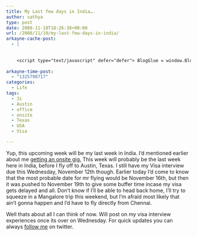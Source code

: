 ```yaml
---
title: My Last few days in India….
author: sathya
type: post
date: 2008-11-10T18:26:38+00:00
url: /2008/11/10/my-last-few-days-in-india/
arkayne-cache-post:
  - |
    
    
    <script type="text/javascript" defer="defer"> BlogGlue = window.BlogGlue || window.Arkayne || {}; BlogGlue.baseurl = 'http://www.blogglue.com'; BlogGlue.go = function(e, a, cid, gid) { var id = a.getAttribute('id'); var orig = a.getAttribute('href'); var target = a.getAttribute('target'); var redir = [BlogGlue.baseurl, 'link', cid, gid, ''].join('/'); redir += '?ts=' + Math.random(); redir += '&amp;url=' + escape(a.href); a.setAttribute('href', redir); setTimeout('BlogGlue.restore("' + id + '", "' + orig + '")', 0); return true; }; BlogGlue.restore = function(id, orig) { var a = document.getElementById(id); if (a) a.setAttribute('href', orig); }; </script> <div class="blogglue_plugin" style="display:block;margin:5px 0px 20px 0px;"> <h3 class="blogglue-header blogglue-inner"> More From sathyabhat </h3> <ul class="blogglue-links blogglue-inner"> <li id="blogglue-inner-1"><a href="http://sathyabh.at/2008/09/21/onsite-opportunity-beckons/?utm_source=BlogGlue_network&amp;utm_medium=BlogGlue_Plugin" id="blogglue-2942168" target="_parent" onclick="return BlogGlue.go(event, this, 2942160, 2942168);" title="Onsite opportunity beckons » My World">Onsite opportunity beckons » My World</a></li> <li id="blogglue-inner-2"><a href="http://sathyabh.at/2009/09/29/back-in-india/?utm_source=BlogGlue_network&amp;utm_medium=BlogGlue_Plugin" id="blogglue-2942131" target="_parent" onclick="return BlogGlue.go(event, this, 2942160, 2942131);" title="Back In India » My World">Back In India » My World</a></li> <li id="blogglue-inner-3"><a href="http://sathyabh.at/2008/01/12/6-months/?utm_source=BlogGlue_network&amp;utm_medium=BlogGlue_Plugin" id="blogglue-2953694" target="_parent" onclick="return BlogGlue.go(event, this, 2942160, 2953694);" title="6 Months… » My World">6 Months… » My World</a></li> </ul> <div class="blogglue-footer" style="margin:10px 0px;display:block !important"> <a href="http://www.blogglue.com/12928-ab7e24be6f12e678fc1a468df18f3f3f/?utm_source=BlogGlue%20Plugin&amp;utm_medium=Recommend&amp;utm_campaign=Plugin&amp;coupon=SATHYABHAT&amp;blogglue_page=2942160" target="_blank" style="text-decoration:none !important;"> <img src="http://www.gravatar.com/avatar.php?default=%2F%2Fs3.amazonaws.com%2Farkayne-media%2Fimg%2Fprofile%2Fdefault_sm.png&amp;size=24&amp;gravatar_id=1375f202e61682cc4963295f4b0430dc" width="24" height="24" border="0" alt="Blog Margeting Related Posts Plugin For sathyabhat" style="display:inline;margin: 0 5px 0 10px; border:1px solid #AAA; width: 24px !important; height: 24px; !important;"/><span style="position:relative;top:-8px;font-family:'Trebuchet MS'; font-size: 0.8em;">Ask <strong>sathyabhat</strong> To Recommend Your Posts</span> </a> <img class="blogglue-hit" style="border:none;left:-9999px;position:absolute;" src="http://www.blogglue.com/widget/hit/2942160.GIF" border="0" alt="Blog Marketing Related Posts Plugin Counter" /> </div> </div>
    
arkayne-time-post:
  - "1325790717"
categories:
  - Life
tags:
  - 3i
  - Austin
  - office
  - onsite
  - Texas
  - USA
  - Visa

---
```

Yup, this upcoming week will be my last week in India. I&#8217;d mentioned earlier about me <a rel="external" href="http://sathyabh.at/2008/09/21/onsite-opportunity-beckons/">getting an onsite gig.</a> This week will probably be the last week here in India, before I fly off to Austin, Texas. I still have my Visa interview due this Wednesday, November 12th though. Earlier today I&#8217;d come to know that the most probable date for mr flying would be November 16th, but then it was pushed to November 19th to give some buffer time incase my visa gets delayed and all. Don&#8217;t know if I&#8217;ll be able to head back home, I&#8217;ll try to squeeze in a Mangalore trip this weekend, but I&#8217;m afraid most likely that ain&#8217;t gonna happen and I&#8217;d have to fly directly from Chennai. 

Well thats about all I can think of now. Will post on my visa interview experiences once its over on Wednesday. For quick updates you can always [follow me][1] on twitter.

 [1]: http://twitter.com/sathyabhat